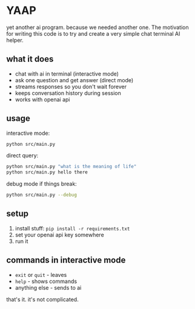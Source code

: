 # YAAP

yet another ai program. because we needed another one. The motivation for writing this code is to try and create a very simple chat terminal AI helper.

## what it does

- chat with ai in terminal (interactive mode)
- ask one question and get answer (direct mode) 
- streams responses so you don't wait forever
- keeps conversation history during session
- works with openai api

## usage

interactive mode:
```bash
python src/main.py
```

direct query:
```bash
python src/main.py "what is the meaning of life"
python src/main.py hello there
```

debug mode if things break:
```bash
python src/main.py --debug
```

## setup

1. install stuff: `pip install -r requirements.txt`
2. set your openai api key somewhere
3. run it

## commands in interactive mode

- `exit` or `quit` - leaves
- `help` - shows commands
- anything else - sends to ai

that's it. it's not complicated.
